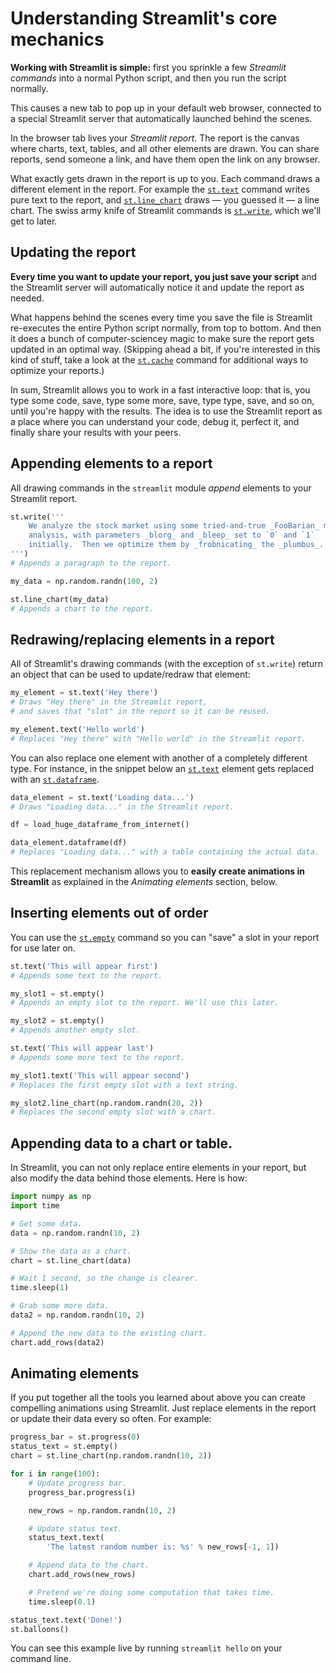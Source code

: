 # Understanding Streamlit's core mechanics

**Working with Streamlit is simple:** first you sprinkle a few _Streamlit
commands_ into a normal Python script, and then you run the script
normally.

This causes a new tab to pop up in your default web browser, connected to a
special Streamlit server that automatically launched behind the scenes.

In the browser tab lives your _Streamlit report_. The report is the canvas
where charts, text, tables, and all other elements are drawn. You can share
reports, send someone a link, and have them open the link on any browser.

What exactly gets drawn in the report is up to you. Each command draws a
different element in the report. For example the
[`st.text`](api/text.html#streamlit_text)
command writes pure text to the report, and
[`st.line_chart`](api/charts.html#streamlit_line_chart) draws — you guessed it
— a line chart.  The swiss army knife of Streamlit commands is
[`st.write`](api/text.html#write), which we'll get to later.

## Updating the report

**Every time you want to update your report, you just save your script**
and the Streamlit server will automatically notice it and update the report
as needed.

What happens behind the scenes every time you save the file is Streamlit
re-executes the entire Python script normally, from top to bottom. And
then it does a bunch of computer-sciencey magic to make sure the report
gets updated in an optimal way. (Skipping ahead a bit, if you're interested
in this kind of stuff, take a look at the
[`st.cache`](api/optimization.html#streamlit.cache) command for additional ways to
optimize your reports.)

In sum, Streamlit allows you to work in a fast interactive loop: that is, you
type some code, save, type some more, save, type type, save, and so on,
until you're happy with the results. The idea is to use the Streamlit
report as a place where you can understand your code, debug it, perfect it,
and finally share your results with your peers.

## Appending elements to a report

All drawing commands in the `streamlit` module _append_ elements to your
Streamlit report.

```python
st.write('''
    We analyze the stock market using some tried-and-true _FooBarian_ model
    analysis, with parameters _blorg_ and _bleep_ set to `0` and `1`
    initially.  Then we optimize them by _frobnicating_ the _plumbus_.
''')
# Appends a paragraph to the report.

my_data = np.random.randn(100, 2)

st.line_chart(my_data)
# Appends a chart to the report.
```

## Redrawing/replacing elements in a report

All of Streamlit's drawing commands (with the exception of `st.write`) return
an object that can be used to update/redraw that element:

```python
my_element = st.text('Hey there')
# Draws "Hey there" in the Streamlit report,
# and saves that "slot" in the report so it can be reused.

my_element.text('Hello world')
# Replaces "Hey there" with "Hello world" in the Streamlit report.
```

You can also replace one element with another of a completely different
type. For instance, in the snippet below an [`st.text`](api/text.html#text)
element gets replaced with an [`st.dataframe`](api/data.html#dataframe).

```python
data_element = st.text('Loading data...')
# Draws "Loading data..." in the Streamlit report.

df = load_huge_dataframe_from_internet()

data_element.dataframe(df)
# Replaces "Loading data..." with a table containing the actual data.
```

This replacement mechanism allows you to **easily create animations in
Streamlit** as explained in the _Animating elements_ section, below.

## Inserting elements out of order

You can use the [`st.empty`](api/other.html#streamlit.empty) command so you can
"save" a slot in your report for use later on.

```python
st.text('This will appear first')
# Appends some text to the report.

my_slot1 = st.empty()
# Appends an empty slot to the report. We'll use this later.

my_slot2 = st.empty()
# Appends another empty slot.

st.text('This will appear last')
# Appends some more text to the report.

my_slot1.text('This will appear second')
# Replaces the first empty slot with a text string.

my_slot2.line_chart(np.random.randn(20, 2))
# Replaces the second empty slot with a chart.
```

## Appending data to a chart or table.

In Streamlit, you can not only replace entire elements in your report, but also
modify the data behind those elements. Here is how:

```python
import numpy as np
import time

# Get some data.
data = np.random.randn(10, 2)

# Show the data as a chart.
chart = st.line_chart(data)

# Wait 1 second, so the change is clearer.
time.sleep(1)

# Grab some more data.
data2 = np.random.randn(10, 2)

# Append the new data to the existing chart.
chart.add_rows(data2)
```

## Animating elements

If you put together all the tools you learned about above you can create
compelling animations using Streamlit. Just replace elements in the report or
update their data every so often. For example:

```python
progress_bar = st.progress(0)
status_text = st.empty()
chart = st.line_chart(np.random.randn(10, 2))

for i in range(100):
    # Update progress bar.
    progress_bar.progress(i)

    new_rows = np.random.randn(10, 2)

    # Update status text.
    status_text.text(
        'The latest random number is: %s' % new_rows[-1, 1])

    # Append data to the chart.
    chart.add_rows(new_rows)

    # Pretend we're doing some computation that takes time.
    time.sleep(0.1)

status_text.text('Done!')
st.balloons()
```

You can see this example live by running `streamlit hello` on your command
line.
